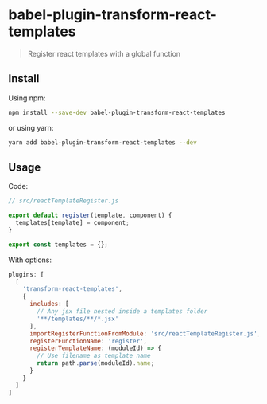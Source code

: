 # babel-plugin-transform-react-templates

> Register react templates with a global function

## Install

Using npm:

```sh
npm install --save-dev babel-plugin-transform-react-templates
```

or using yarn:

```sh
yarn add babel-plugin-transform-react-templates --dev
```

## Usage

Code:
```js
// src/reactTemplateRegister.js

export default register(template, component) {
  templates[template] = component;
}

export const templates = {};

```
With options:
```js
plugins: [
  [
    'transform-react-templates',
    {
      includes: [
        // Any jsx file nested inside a templates folder
        '**/templates/**/*.jsx'
      ],
      importRegisterFunctionFromModule: 'src/reactTemplateRegister.js',
      registerFunctionName: 'register',
      registerTemplateName: (moduleId) => {
        // Use filename as template name
        return path.parse(moduleId).name;
      }
    }
  ]
]
```
